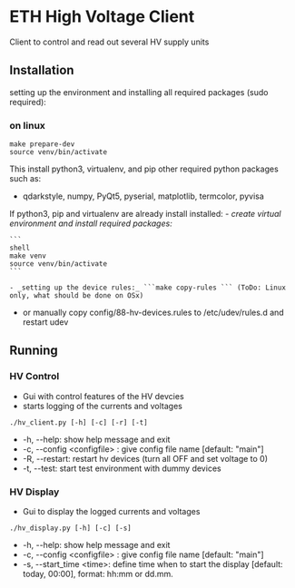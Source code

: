 # ETH High Voltage Client

Client to control and read out several HV supply units


## Installation

setting up the environment and installing all required packages (sudo required):
### on linux
```shell
make prepare-dev
source venv/bin/activate
```

This install python3, virtualenv, and pip other required python packages such as:
 - qdarkstyle, numpy, PyQt5, pyserial, matplotlib, termcolor, pyvisa

If python3, pip and virtualenv are already install installed:
    - _create virtual environment and install required packages:_ 
    
    ```
    shell
    make venv
    source venv/bin/activate
    ```
    
    - _setting up the device rules:_ ```make copy-rules ``` (ToDo: Linux only, what should be done on OSx)
 - or manually copy config/88-hv-devices.rules to /etc/udev/rules.d and restart udev


## Running

### HV Control
 - Gui with control features of the HV devcies
 - starts logging of the currents and voltages
```shell
./hv_client.py [-h] [-c] [-r] [-t]
```
 -  -h, --help:                  show help message and exit
 -  -c, --config \<configfile> : give config file name [default: "main"]
 -  -R, --restart:               restart hv devices (turn all OFF and set voltage to 0)
 -  -t, --test:                  start test environment with dummy devices

### HV Display
 - Gui to display the logged currents and voltages
```shell
./hv_display.py [-h] [-c] [-s]
```
 -  -h, --help:                  show help message and exit
 -  -c, --config \<configfile> : give config file name [default: "main"]
 -  -s, --start_time \<time>:    define time when to start the display [default: today, 00:00], format: hh:mm or dd.mm.
